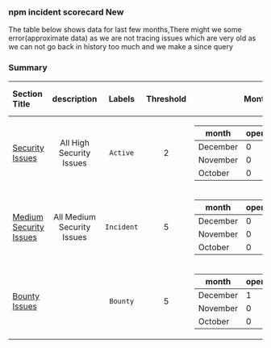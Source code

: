 ### npm incident scorecard New
The table below shows data for last few months,There might we some error(approximate data) as we are not tracing issues which are very old as we can not go back in history too much and we make a since query
### Summary
| Section Title | description | Labels | Threshold | Monthly Count | Totals Open Now | Status|
| :--- |  :----: | :----: |  :----:  |  :----:  |  :----: | :----: 
| [Security Issues](https://github.com/priyakewlani18/demoGithub/issues?q=is%3Aissue+is%3Aopen+label%3AActive) | All High Security Issues   | `Active` | 2|<table><thead><tr><th >month</th><th >open_count</th><th >close_count</th></tr></thead> <tbody><tr><td >December</td><td >0</td><td >2</td></tr><tr><td >November</td><td >0</td><td >0</td></tr><tr><td >October</td><td >0</td><td >0</td></tr></tbody></table>|0|💚🥳|
| [Medium Security Issues](https://github.com/priyakewlani18/demoGithub/issues?q=is%3Aissue+is%3Aopen+label%3AIncident) | All Medium Security Issues   | `Incident` | 5|<table><thead><tr><th >month</th><th >open_count</th><th >close_count</th></tr></thead> <tbody><tr><td >December</td><td >0</td><td >3</td></tr><tr><td >November</td><td >0</td><td >0</td></tr><tr><td >October</td><td >0</td><td >0</td></tr></tbody></table>|0|💚🥳|
| [Bounty Issues](https://github.com/priyakewlani18/demoGithub/issues?q=is%3Aissue+is%3Aopen+label%3ABounty) |    | `Bounty` | 5|<table><thead><tr><th >month</th><th >open_count</th><th >close_count</th></tr></thead> <tbody><tr><td >December</td><td >1</td><td >2</td></tr><tr><td >November</td><td >0</td><td >0</td></tr><tr><td >October</td><td >0</td><td >0</td></tr></tbody></table>|1|💚🥳|